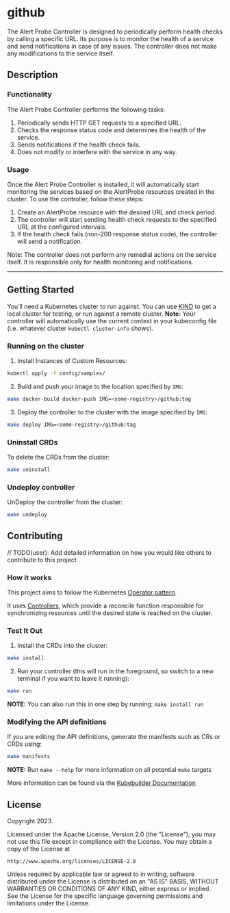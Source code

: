 # github
The Alert Probe Controller is designed to periodically perform health checks by calling a specific URL. Its purpose is to monitor the health of a service and send notifications in case of any issues. The controller does not make any modifications to the service itself.

## Description
### Functionality
The Alert Probe Controller performs the following tasks:
1. Periodically sends HTTP GET requests to a specified URL.
2. Checks the response status code and determines the health of the service.
3. Sends notifications if the health check fails.
4. Does not modify or interfere with the service in any way.

### Usage
Once the Alert Probe Controller is installed, it will automatically start monitoring the services based on the AlertProbe resources created in the cluster. To use the controller, follow these steps:
1. Create an AlertProbe resource with the desired URL and check period.
2. The controller will start sending health check requests to the specified URL at the configured intervals.
3. If the health check fails (non-200 response status code), the controller will send a notification.

Note: The controller does not perform any remedial actions on the service itself. It is responsible only for health monitoring and notifications.

-------------------------

## Getting Started
You’ll need a Kubernetes cluster to run against. You can use [KIND](https://sigs.k8s.io/kind) to get a local cluster for testing, or run against a remote cluster.
**Note:** Your controller will automatically use the current context in your kubeconfig file (i.e. whatever cluster `kubectl cluster-info` shows).

### Running on the cluster
1. Install Instances of Custom Resources:

```sh
kubectl apply -f config/samples/
```

2. Build and push your image to the location specified by `IMG`:

```sh
make docker-build docker-push IMG=<some-registry>/github:tag
```

3. Deploy the controller to the cluster with the image specified by `IMG`:

```sh
make deploy IMG=<some-registry>/github:tag
```

### Uninstall CRDs
To delete the CRDs from the cluster:

```sh
make uninstall
```

### Undeploy controller
UnDeploy the controller from the cluster:

```sh
make undeploy
```

## Contributing
// TODO(user): Add detailed information on how you would like others to contribute to this project

### How it works
This project aims to follow the Kubernetes [Operator pattern](https://kubernetes.io/docs/concepts/extend-kubernetes/operator/).

It uses [Controllers](https://kubernetes.io/docs/concepts/architecture/controller/),
which provide a reconcile function responsible for synchronizing resources until the desired state is reached on the cluster.

### Test It Out
1. Install the CRDs into the cluster:

```sh
make install
```

2. Run your controller (this will run in the foreground, so switch to a new terminal if you want to leave it running):

```sh
make run
```

**NOTE:** You can also run this in one step by running: `make install run`

### Modifying the API definitions
If you are editing the API definitions, generate the manifests such as CRs or CRDs using:

```sh
make manifests
```

**NOTE:** Run `make --help` for more information on all potential `make` targets

More information can be found via the [Kubebuilder Documentation](https://book.kubebuilder.io/introduction.html)

## License

Copyright 2023.

Licensed under the Apache License, Version 2.0 (the "License");
you may not use this file except in compliance with the License.
You may obtain a copy of the License at

    http://www.apache.org/licenses/LICENSE-2.0

Unless required by applicable law or agreed to in writing, software
distributed under the License is distributed on an "AS IS" BASIS,
WITHOUT WARRANTIES OR CONDITIONS OF ANY KIND, either express or implied.
See the License for the specific language governing permissions and
limitations under the License.

